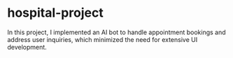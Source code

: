 # hospital-project
In this project, I implemented an AI bot to handle appointment bookings and address user inquiries, which minimized the need for extensive UI development.
